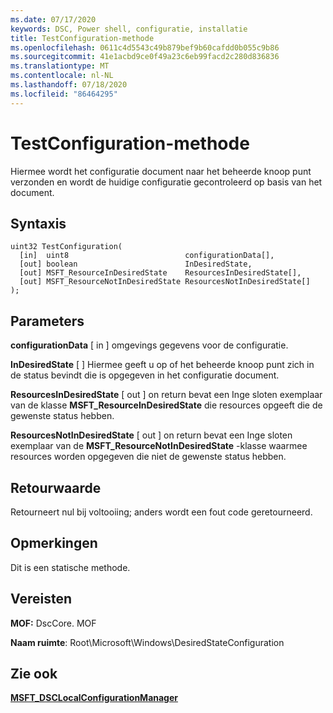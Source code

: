```yaml
---
ms.date: 07/17/2020
keywords: DSC, Power shell, configuratie, installatie
title: TestConfiguration-methode
ms.openlocfilehash: 0611c4d5543c49b879bef9b60cafdd0b055c9b86
ms.sourcegitcommit: 41e1acbd9ce0f49a23c6eb99facd2c280d836836
ms.translationtype: MT
ms.contentlocale: nl-NL
ms.lasthandoff: 07/18/2020
ms.locfileid: "86464295"
---
```

# <a name="testconfiguration-method"></a>TestConfiguration-methode

Hiermee wordt het configuratie document naar het beheerde knoop punt verzonden en wordt de huidige configuratie gecontroleerd op basis van het document.

## <a name="syntax"></a>Syntaxis

```mof
uint32 TestConfiguration(
  [in]  uint8                          configurationData[],
  [out] boolean                        InDesiredState,
  [out] MSFT_ResourceInDesiredState    ResourcesInDesiredState[],
  [out] MSFT_ResourceNotInDesiredState ResourcesNotInDesiredState[]
);
```

## <a name="parameters"></a>Parameters

**configurationData** \[ in \] omgevings gegevens voor de configuratie.

**InDesiredState** \[ \] Hiermee geeft u op of het beheerde knoop punt zich in de status bevindt die is opgegeven in het configuratie document.

**ResourcesInDesiredState** \[ out \] on return bevat een Inge sloten exemplaar van de klasse **MSFT_ResourceInDesiredState** die resources opgeeft die de gewenste status hebben.

**ResourcesNotInDesiredState** \[ out \] on return bevat een Inge sloten exemplaar van de **MSFT_ResourceNotInDesiredState** -klasse waarmee resources worden opgegeven die niet de gewenste status hebben.

## <a name="return-value"></a>Retourwaarde

Retourneert nul bij voltooiing; anders wordt een fout code geretourneerd.

## <a name="remarks"></a>Opmerkingen

Dit is een statische methode.

## <a name="requirements"></a>Vereisten

**MOF:** DscCore. MOF

**Naam ruimte**: Root\Microsoft\Windows\DesiredStateConfiguration

## <a name="see-also"></a>Zie ook

[**MSFT_DSCLocalConfigurationManager**](msft-dsclocalconfigurationmanager.md)
